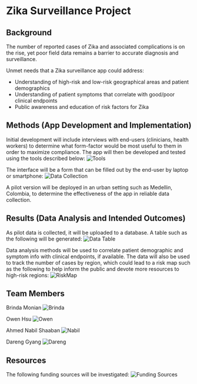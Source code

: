 # Zika Surveillance Project

## Background

The number of reported cases of Zika and associated complications is on the rise, yet poor field data remains a barrier to accurate diagnosis and surveillance.

Unmet needs that a Zika surveillance app could address:
* Understanding of high-risk and low-risk geographical areas and patient demographics
* Understanding of patient symptoms that correlate with good/poor clinical endpoints
* Public awareness and education of risk factors for Zika

## Methods (App Development and Implementation)

Initial development will include interviews with end-users (clinicians, health workers) to determine what form-factor would be most useful to them in order to maximize compliance. The app will then be developed and tested using the tools described below:
![Tools](https://github.com/bmonian/Zika/blob/master/images/Tools.JPG)

The interface will be a form that can be filled out by the end-user by laptop or smartphone:
![Data Collection](https://github.com/bmonian/Zika/blob/master/images/DataCollection.JPG)

A pilot version will be deployed in an urban setting such as Medellin, Colombia, to determine the effectiveness of the app in reliable data collection.

## Results (Data Analysis and Intended Outcomes)
As pilot data is collected, it will be uploaded to a database. A table such as the following will be generated:
![Data Table](https://github.com/bmonian/Zika/blob/master/images/DataAnalysis.JPG)

Data analysis methods will be used to correlate patient demographic and symptom info with clinical endpoints, if available. The data will also be used to track the number of cases by region, which could lead to a risk map such as the following to help inform the public and devote more resources to high-risk regions:
![RiskMap](https://github.com/bmonian/Zika/blob/master/images/RiskMap.JPG)


## Team Members
Brinda Monian
![Brinda](https://github.com/bmonian/Zika/blob/master/images/Brinda.JPG)

Owen Hsu
![Owen](https://github.com/bmonian/Zika/blob/master/images/Owen.JPG)

Ahmed Nabil Shaaban
![Nabil](https://github.com/bmonian/Zika/blob/master/images/Nabil.jpg)

Dareng Gyang
![Dareng](https://github.com/bmonian/Zika/blob/master/images/Dareng.png)

## Resources
The following funding sources will be investigated:
![Funding Sources](https://github.com/bmonian/Zika/blob/master/images/Funding.JPG)
